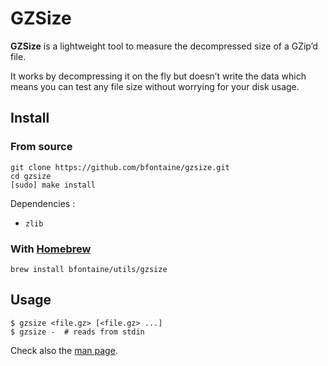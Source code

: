 # GZSize

**GZSize** is a lightweight tool to measure the decompressed size of a GZip’d
file.

It works by decompressing it on the fly but doesn’t write the data which means
you can test any file size without worrying for your disk usage.

## Install

### From source

    git clone https://github.com/bfontaine/gzsize.git
    cd gzsize
    [sudo] make install

Dependencies :

* `zlib`

### With [Homebrew][]

    brew install bfontaine/utils/gzsize

[Homebrew]: https://brew.sh/

## Usage

    $ gzsize <file.gz> [<file.gz> ...]
    $ gzsize -  # reads from stdin

Check also the [man page][man].

[man]: https://bfontaine.github.io/gzsize/
